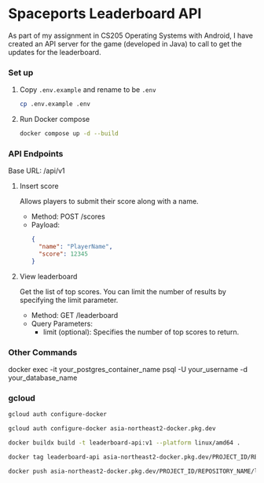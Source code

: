 # Spaceports Leaderboard API

As part of my assignment in CS205 Operating Systems with Android, I have created an API server for the game (developed in Java) to call to get the updates for the leaderboard.

### Set up

1. Copy `.env.example` and rename to be `.env`

   ```bash
   cp .env.example .env
   ```

1. Run Docker compose

   ```bash
   docker compose up -d --build
   ```

### API Endpoints

Base URL: /api/v1

1.  Insert score

    Allows players to submit their score along with a name.

    - Method: POST /scores
    - Payload:
      ```json
      {
        "name": "PlayerName",
        "score": 12345
      }
      ```

1.  View leaderboard

    Get the list of top scores. You can limit the number of results by specifying the limit parameter.

    - Method: GET /leaderboard
    - Query Parameters:
      - limit (optional): Specifies the number of top scores to return.

### Other Commands

docker exec -it your_postgres_container_name psql -U your_username -d your_database_name

### gcloud

```bash
gcloud auth configure-docker

gcloud auth configure-docker asia-northeast2-docker.pkg.dev

docker buildx build -t leaderboard-api:v1 --platform linux/amd64 .

docker tag leaderboard-api asia-northeast2-docker.pkg.dev/PROJECT_ID/REPOSITORY_NAME/leaderboard-api:v1

docker push asia-northeast2-docker.pkg.dev/PROJECT_ID/REPOSITORY_NAME/leaderboard-api:v1
```
